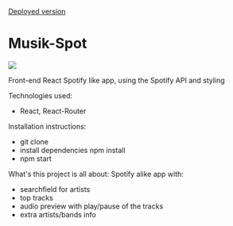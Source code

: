 [Deployed version](https://stupefied-shaw-768fba.netlify.com/)

# Musik-Spot

![](spotOn.gif)

Front-end React Spotify like app, using the Spotify API and styling

Technologies used:
- React, React-Router

Installation instructions:
- git clone
- install dependencies npm install
- npm start

What's this project is all about: 
Spotify alike app with:
- searchfield for artists
- top tracks
- audio preview with play/pause of the tracks
- extra artists/bands info
